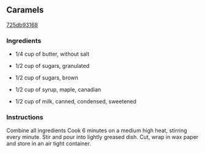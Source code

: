 ## Caramels

[725db93168](https://cookpad.com/us/recipes/353409-caramels)

### Ingredients

 - 1/4 cup of butter, without salt

 - 1/2 cup of sugars, granulated

 - 1/2 cup of sugars, brown

 - 1/2 cup of syrup, maple, canadian

 - 1/2 cup of milk, canned, condensed, sweetened

### Instructions

Combine all ingredients Cook 6 minutes on a medium high heat, stirring every minute. Stir and pour into lightly greased dish. Cut, wrap in wax paper and store in an air tight container.